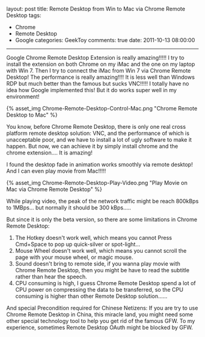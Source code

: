 layout: post
title: Remote Desktop from Win to Mac via Chrome Remote Desktop
tags:
  - Chrome
  - Remote Desktop
  - Google
categories: GeekToy
comments: true
date: 2011-10-13 08:00:00
---
Google Chrome Remote Desktop Extension is really amazing!!!!!
I try to install the extension on both Chrome on my iMac and the one on my laptop with Win 7.
Then I try to connect the iMac from Win 7 via Chrome Remote Desktop!
The performance is really amazing!!!! It is less well than Windows RDP but much better than the famous but sucks VNC!!!!!
I totally have no idea how Google implemented this! But it do works super well in my environment!

{% asset_img Chrome-Remote-Desktop-Control-Mac.png "Chrome Remote Desktop to Mac" %}

You know, before Chrome Remote Desktop, there is only one real cross platform remote desktop solution: VNC, and the performance of which is unacceptable poor, and we have to install a lot of ugly software to make it happen.
 But now, we can achieve it by simply install chrome and the chrome extension....
It is amazing!

I found the desktop fade in animation works smoothly via remote desktop! And I can even play movie from Mac!!!!!

{% asset_img Chrome-Remote-Desktop-Play-Video.png "Play Movie on Mac via Chrome Remote Desktop" %}

While playing video, the peak of the network traffic might be reach 800kBps to 1MBps... but normally it should be 300 kBps.....

But since it is only the beta version, so there are some limitations in Chrome Remote Desktop:
1. The Hotkey doesn't work well, which means you cannot Press Cmd+Space to pop up quick-silver or spot-light...
2. Mouse Wheel doesn't work well, which means you cannot scroll the page with your mouse wheel, or magic mouse.
3. Sound doesn't bring to remote side, if you wanna play movie with Chrome Remote Desktop, then you might be have to read the subtitle rather than hear the speech.
4. CPU consuming is high, I guess Chrome Remote Desktop spend a lot of CPU power on compressing the data to be transferred, so the CPU consuming is higher than other Remote Desktop solution......

And special Precondition required for Chinese Netizens:
If you are try to use Chrome Remote Desktop in China, this miracle land, you might need some other special technology tool to help you get rid of the famous GFW. To my experience, sometimes Remote Desktop OAuth might be blocked by GFW.
